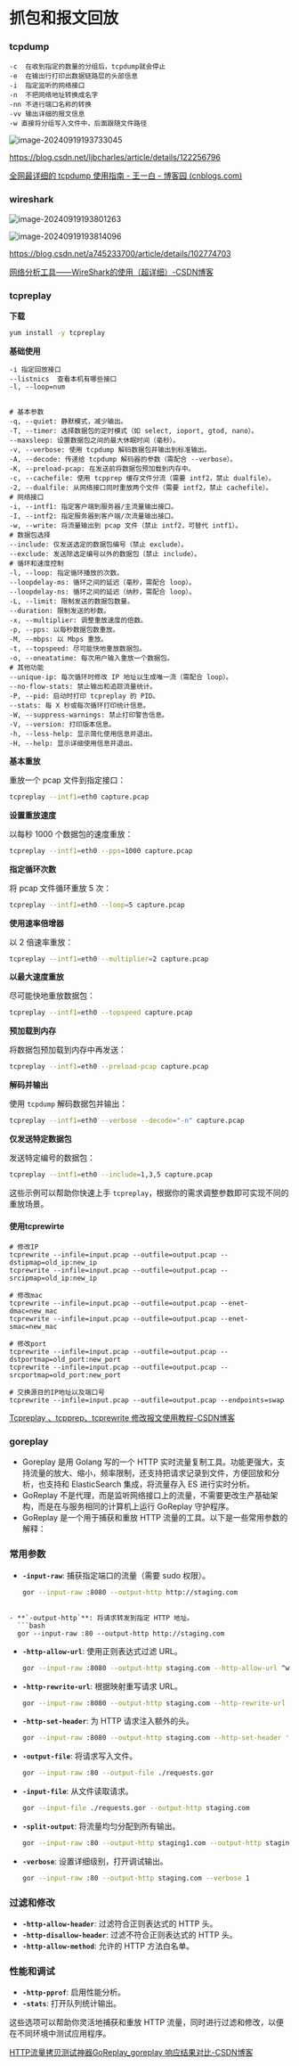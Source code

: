 # 抓包和报文回放

### tcpdump

```
-c  在收到指定的数量的分组后，tcpdump就会停止
-e  在输出行打印出数据链路层的头部信息
-i  指定监听的网络接口
-n  不把网络地址转换成名字
-nn 不进行端口名称的转换
-vv 输出详细的报文信息
-w 直接将分组写入文件中，后面跟随文件路径
```

![image-20240919193733045](tcpdump和wireshark.assets/image-20240919193733045.png)

https://blog.csdn.net/ljbcharles/article/details/122256796

[全网最详细的 tcpdump 使用指南 - 王一白 - 博客园 (cnblogs.com)](https://www.cnblogs.com/wongbingming/p/13212306.html)

### wireshark

![image-20240919193801263](tcpdump和wireshark.assets/image-20240919193801263.png)

![image-20240919193814096](tcpdump和wireshark.assets/image-20240919193814096.png)

https://blog.csdn.net/a745233700/article/details/102774703

[网络分析工具——WireShark的使用（超详细）-CSDN博客](https://blog.csdn.net/zzwwhhpp/article/details/113077747)

### tcpreplay

**下载**

```sh
yum install -y tcpreplay
```

**基础使用**

```shell
-i 指定回放接口
--listnics  查看本机有哪些接口
-l, --loop=num


# 基本参数
-q, --quiet: 静默模式，减少输出。
-T, --timer: 选择数据包的定时模式（如 select, ioport, gtod, nano）。
--maxsleep: 设置数据包之间的最大休眠时间（毫秒）。
-v, --verbose: 使用 tcpdump 解码数据包并输出到标准输出。
-A, --decode: 传递给 tcpdump 解码器的参数（需配合 --verbose）。
-K, --preload-pcap: 在发送前将数据包预加载到内存中。
-c, --cachefile: 使用 tcpprep 缓存文件分流（需要 intf2，禁止 dualfile）。
-2, --dualfile: 从网络接口同时重放两个文件（需要 intf2，禁止 cachefile）。
# 网络接口
-i, --intf1: 指定客户端到服务器/主流量输出接口。
-I, --intf2: 指定服务器到客户端/次流量输出接口。
-w, --write: 将流量输出到 pcap 文件（禁止 intf2，可替代 intf1）。
# 数据包选择
--include: 仅发送选定的数据包编号（禁止 exclude）。
--exclude: 发送除选定编号以外的数据包（禁止 include）。
# 循环和速度控制
-l, --loop: 指定循环播放的次数。
--loopdelay-ms: 循环之间的延迟（毫秒，需配合 loop）。
--loopdelay-ns: 循环之间的延迟（纳秒，需配合 loop）。
-L, --limit: 限制发送的数据包数量。
--duration: 限制发送的秒数。
-x, --multiplier: 调整重放速度的倍数。
-p, --pps: 以每秒数据包数重放。
-M, --mbps: 以 Mbps 重放。
-t, --topspeed: 尽可能快地重放数据包。
-o, --oneatatime: 每次用户输入重放一个数据包。
# 其他功能
--unique-ip: 每次循环时修改 IP 地址以生成唯一流（需配合 loop）。
--no-flow-stats: 禁止输出和追踪流量统计。
-P, --pid: 启动时打印 tcpreplay 的 PID。
--stats: 每 X 秒或每次循环打印统计信息。
-W, --suppress-warnings: 禁止打印警告信息。
-V, --version: 打印版本信息。
-h, --less-help: 显示简化使用信息并退出。
-H, --help: 显示详细使用信息并退出。
```

**基本重放**

重放一个 pcap 文件到指定接口：
```bash
tcpreplay --intf1=eth0 capture.pcap
```

**设置重放速度**

以每秒 1000 个数据包的速度重放：
```bash
tcpreplay --intf1=eth0 --pps=1000 capture.pcap
```

**指定循环次数**

将 pcap 文件循环重放 5 次：
```bash
tcpreplay --intf1=eth0 --loop=5 capture.pcap
```

**使用速率倍增器**

以 2 倍速率重放：
```bash
tcpreplay --intf1=eth0 --multiplier=2 capture.pcap
```

**以最大速度重放**

尽可能快地重放数据包：
```bash
tcpreplay --intf1=eth0 --topspeed capture.pcap
```

**预加载到内存**

将数据包预加载到内存中再发送：
```bash
tcpreplay --intf1=eth0 --preload-pcap capture.pcap
```

**解码并输出**

使用 `tcpdump` 解码数据包并输出：
```bash
tcpreplay --intf1=eth0 --verbose --decode="-n" capture.pcap
```

**仅发送特定数据包**

发送特定编号的数据包：
```bash
tcpreplay --intf1=eth0 --include=1,3,5 capture.pcap
```

这些示例可以帮助你快速上手 `tcpreplay`，根据你的需求调整参数即可实现不同的重放场景。

#### 使用tcprewirte

```shell
# 修改IP
tcprewrite --infile=input.pcap --outfile=output.pcap --dstipmap=old_ip:new_ip
tcprewrite --infile=input.pcap --outfile=output.pcap --srcipmap=old_ip:new_ip

# 修改mac
tcprewrite --infile=input.pcap --outfile=output.pcap --enet-dmac=new_mac
tcprewrite --infile=input.pcap --outfile=output.pcap --enet-smac=new_mac

# 修改port
tcprewrite --infile=input.pcap --outfile=output.pcap --dstportmap=old_port:new_port
tcprewrite --infile=input.pcap --outfile=output.pcap --srcportmap=old_port:new_port

# 交换源目的IP地址以及端口号
tcprewrite --infile=input.pcap --outfile=output.pcap --endpoints=swap
```

[Tcpreplay 、tcpprep、tcprewrite 修改报文使用教程-CSDN博客](https://blog.csdn.net/abcdu1/article/details/121126129)

### goreplay

- Goreplay 是用 Golang 写的一个 HTTP 实时流量复制工具。功能更强大，支持流量的放大、缩小，频率限制，还支持把请求记录到文件，方便回放和分析，也支持和 ElasticSearch 集成，将流量存入 ES 进行实时分析。
- GoReplay 不是代理，而是监听网络接口上的流量，不需要更改生产基础架构，而是在与服务相同的计算机上运行 GoReplay 守护程序。
- GoReplay 是一个用于捕获和重放 HTTP 流量的工具。以下是一些常用参数的解释：

### 常用参数

- **`-input-raw`**: 捕获指定端口的流量（需要 sudo 权限）。
  
  ```bash
  gor --input-raw :8080 --output-http http://staging.com
```
  
- **`-output-http`**: 将请求转发到指定 HTTP 地址。
  ```bash
  gor --input-raw :80 --output-http http://staging.com
  ```

- **`-http-allow-url`**: 使用正则表达式过滤 URL。
  ```bash
  gor --input-raw :8080 --output-http staging.com --http-allow-url ^www.
  ```

- **`-http-rewrite-url`**: 根据映射重写请求 URL。
  ```bash
  gor --input-raw :8080 --output-http staging.com --http-rewrite-url /v1/user/([^\/]+)/ping:/v2/user/$1/ping
  ```

- **`-http-set-header`**: 为 HTTP 请求注入额外的头。
  ```bash
  gor --input-raw :8080 --output-http staging.com --http-set-header 'User-Agent: Gor'
  ```

- **`-output-file`**: 将请求写入文件。
  ```bash
  gor --input-raw :80 --output-file ./requests.gor
  ```

- **`-input-file`**: 从文件读取请求。
  ```bash
  gor --input-file ./requests.gor --output-http staging.com
  ```

- **`-split-output`**: 将流量均匀分配到所有输出。
  ```bash
  gor --input-raw :80 --output-http staging1.com --output-http staging2.com --split-output true
  ```

- **`-verbose`**: 设置详细级别，打开调试输出。
  ```bash
  gor --input-raw :80 --output-http staging.com --verbose 1
  ```

### 过滤和修改

- **`-http-allow-header`**: 过滤符合正则表达式的 HTTP 头。
- **`-http-disallow-header`**: 过滤不符合正则表达式的 HTTP 头。
- **`-http-allow-method`**: 允许的 HTTP 方法白名单。

### 性能和调试

- **`-http-pprof`**: 启用性能分析。
- **`-stats`**: 打开队列统计输出。

这些选项可以帮助你灵活地捕获和重放 HTTP 流量，同时进行过滤和修改，以便在不同环境中测试应用程序。

[HTTP流量拷贝测试神器GoReplay_goreplay 响应结果对比-CSDN博客](https://blog.csdn.net/cjf_iceking/article/details/121436093)